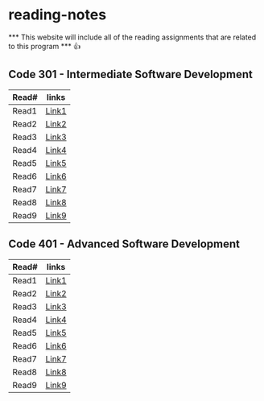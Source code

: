 # reading-notes

*** This website will include all of the reading assignments that are related to this program *** :+1:

## Code 301 - Intermediate Software Development 

Read# | links
----------|------------
Read1     |[Link1]()
Read2     |[Link2]()
Read3     |[Link3]()
Read4     |[Link4]()
Read5     |[Link5]()
Read6     |[Link6]()
Read7     |[Link7]()
Read8     |[Link8]()
Read9     |[Link9]()

## Code 401 - Advanced Software Development 

Read# | links
----------|------------
Read1     |[Link1]()
Read2     |[Link2]()
Read3     |[Link3]()
Read4     |[Link4]()
Read5     |[Link5]()
Read6     |[Link6]()
Read7     |[Link7]()
Read8     |[Link8]()
Read9     |[Link9]()